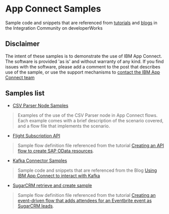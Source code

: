 # App Connect Samples

Sample code and snippets that are referenced from [tutorials](https://developer.ibm.com/integration/docs/app-connect/tutorials-for-ibm-app-connect/) and [blogs](https://developer.ibm.com/integration/blog/tag/app_connect/) in the Integration Community on developerWorks

## Disclaimer
The intent of these samples is to demonstrate the use of IBM App Connect.  The software is provided 'as is' and without warranty of any kind.  If you find issues with the software, please add a comment to the post that describes use of the sample, or use the support mechanisms to [contact the IBM App Connect team](https://developer.ibm.com/integration/support-ibm-integration/#tabappconnect)

## Samples list

* [CSV Parser Node Samples](https://github.com/ot4i/app-connect-samples/tree/master/csv-samples)
> Examples of the use of the CSV Parser node in App Connect flows. Each example comes with a brief description of the scenario covered, and a flow file that implements the scenario.

* [Flight Subscription API](https://github.com/ot4i/app-connect-samples/tree/master/Flight%20Subscription%20API)
> Sample flow definition file referenced from the tutorial [Creating an API flow to create SAP OData resources](https://developer.ibm.com/integration/docs/app-connect/how-to-guides-for-apps/how-to-use-ibm-app-connect-with-sap/create-api-flow-create-sap-odata-resources/).

* [Kafka Connector Samples](https://github.com/ot4i/app-connect-samples/tree/master/Kafka%20connector%20samples)
> Sample code and snippets that are referenced from the Blog [Using IBM App Connect to interact with Kafka](https://community.ibm.com/community/user/middleware/blogs/nidhi-modi1/2020/12/14/using-ibm-app-connect-to-interact-with-kafka?CommunityKey=77544459-9fda-40da-ae0b-fc8c76f0ce18&tab=recentcommunityblogsdashboard)

* [SugarCRM retrieve and create sample](https://github.com/ot4i/app-connect-samples/tree/master/eventbrite-sugarcrm)
> Sample flow definition file referenced from the tutorial [Creating an event-driven flow that adds attendees for an Eventbrite event as SugarCRM leads](https://developer.ibm.com/integration/docs/app-connect/tutorials-for-ibm-app-connect/creating-event-driven-flow-adds-attendees-eventbrite-event-sugarcrm-leads/).

